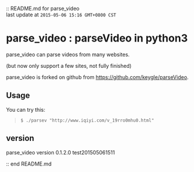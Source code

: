 :: README.md for parse_video <br />
last update at `2015-05-06 15:16 GMT+0800 CST`


# parse_video : parseVideo in python3

parse_video can parse videos from many websites. 

(but now only support a few sites, not fully finished)

parse_video is forked on github from <https://github.com/keygle/parseVideo>. 


## Usage

You can try this: 

> `$ ./parsev "http://www.iqiyi.com/v_19rro0mhu0.html"`


## version

parse_video version 0.1.2.0 test201505061511


:: end README.md


